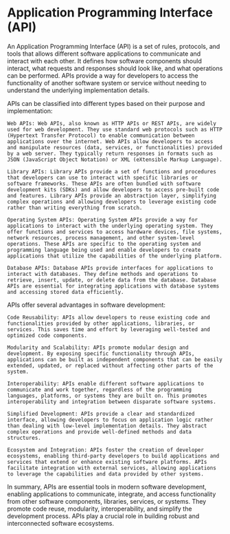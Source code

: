 # Application Programming Interface (API)

An Application Programming Interface (API) is a set of rules, protocols, and tools that allows different software applications to communicate and interact with each other. It defines how software components should interact, what requests and responses should look like, and what operations can be performed. APIs provide a way for developers to access the functionality of another software system or service without needing to understand the underlying implementation details.

APIs can be classified into different types based on their purpose and implementation:

    Web APIs: Web APIs, also known as HTTP APIs or REST APIs, are widely used for web development. They use standard web protocols such as HTTP (Hypertext Transfer Protocol) to enable communication between applications over the internet. Web APIs allow developers to access and manipulate resources (data, services, or functionalities) provided by a web server. They typically return responses in formats such as JSON (JavaScript Object Notation) or XML (eXtensible Markup Language).

    Library APIs: Library APIs provide a set of functions and procedures that developers can use to interact with specific libraries or software frameworks. These APIs are often bundled with software development kits (SDKs) and allow developers to access pre-built code and features. Library APIs provide an abstraction layer, simplifying complex operations and allowing developers to leverage existing code rather than writing everything from scratch.

    Operating System APIs: Operating System APIs provide a way for applications to interact with the underlying operating system. They offer functions and services to access hardware devices, file systems, network resources, process management, and other system-level operations. These APIs are specific to the operating system and programming language being used and enable developers to create applications that utilize the capabilities of the underlying platform.

    Database APIs: Database APIs provide interfaces for applications to interact with databases. They define methods and operations to retrieve, insert, update, or delete data from the database. Database APIs are essential for integrating applications with database systems and accessing stored data efficiently.

APIs offer several advantages in software development:

    Code Reusability: APIs allow developers to reuse existing code and functionalities provided by other applications, libraries, or services. This saves time and effort by leveraging well-tested and optimized code components.

    Modularity and Scalability: APIs promote modular design and development. By exposing specific functionality through APIs, applications can be built as independent components that can be easily extended, updated, or replaced without affecting other parts of the system.

    Interoperability: APIs enable different software applications to communicate and work together, regardless of the programming languages, platforms, or systems they are built on. This promotes interoperability and integration between disparate software systems.

    Simplified Development: APIs provide a clear and standardized interface, allowing developers to focus on application logic rather than dealing with low-level implementation details. They abstract complex operations and provide well-defined methods and data structures.

    Ecosystem and Integration: APIs foster the creation of developer ecosystems, enabling third-party developers to build applications and services that extend or enhance existing software platforms. APIs facilitate integration with external services, allowing applications to leverage the capabilities and data provided by other systems.

In summary, APIs are essential tools in modern software development, enabling applications to communicate, integrate, and access functionality from other software components, libraries, services, or systems. They promote code reuse, modularity, interoperability, and simplify the development process. APIs play a crucial role in building robust and interconnected software ecosystems.